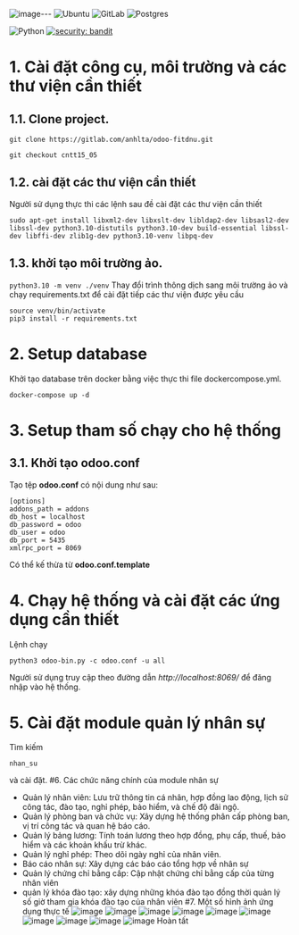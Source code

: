 ![image](https://github.com/user-attachments/assets/b31dbfb1-7c7d-45c4-b06a-8caa5464ce3f)---
![Ubuntu](https://img.shields.io/badge/Ubuntu-E95420?style=for-the-badge&logo=ubuntu&logoColor=white)
![GitLab](https://img.shields.io/badge/gitlab-%23181717.svg?style=for-the-badge&logo=gitlab&logoColor=white)
![Postgres](https://img.shields.io/badge/postgres-%23316192.svg?style=for-the-badge&logo=postgresql&logoColor=white)

![Python](https://img.shields.io/badge/python-v3.8+-blue.svg)
[![security: bandit](https://img.shields.io/badge/security-bandit-yellow.svg)](https://github.com/PyCQA/bandit)



# 1. Cài đặt công cụ, môi trường và các thư viện cần thiết

## 1.1. Clone project.
```
git clone https://gitlab.com/anhlta/odoo-fitdnu.git
```
```
git checkout cntt15_05
```


## 1.2. cài đặt các thư viện cần thiết

Người sử dụng thực thi các lệnh sau đề cài đặt các thư viện cần thiết

```
sudo apt-get install libxml2-dev libxslt-dev libldap2-dev libsasl2-dev libssl-dev python3.10-distutils python3.10-dev build-essential libssl-dev libffi-dev zlib1g-dev python3.10-venv libpq-dev
```
## 1.3. khởi tạo môi trường ảo.

`python3.10 -m venv ./venv`
Thay đổi trình thông dịch sang môi trường ảo và chạy requirements.txt để cài đặt tiếp các thư viện được yêu cầu

```
source venv/bin/activate
pip3 install -r requirements.txt
```

# 2. Setup database

Khởi tạo database trên docker bằng việc thực thi file dockercompose.yml.

`docker-compose up -d`

# 3. Setup tham số chạy cho hệ thống

## 3.1. Khởi tạo odoo.conf

Tạo tệp **odoo.conf** có nội dung như sau:

```
[options]
addons_path = addons
db_host = localhost
db_password = odoo
db_user = odoo
db_port = 5435
xmlrpc_port = 8069
```
Có thể kế thừa từ **odoo.conf.template**


# 4. Chạy hệ thống và cài đặt các ứng dụng cần thiết
Lệnh chạy
```
python3 odoo-bin.py -c odoo.conf -u all
```

Người sử dụng truy cập theo đường dẫn _http://localhost:8069/_ để đăng nhập vào hệ thống.
# 5. Cài đặt module quản lý nhân sự
Tìm kiếm 
```
nhan_su 
```
và cài đặt.
#6. Các chức năng chính của module nhân sự 
- Quản lý nhân viên: Lưu trữ thông tin cá nhân, hợp đồng lao động, lịch sử công tác, đào tạo, nghỉ phép, bảo hiểm, và chế độ đãi ngộ.
- Quản lý phòng ban và chức vụ: Xây dựng hệ thống phân cấp phòng ban, vị trí công tác và quan hệ báo cáo.
- Quản lý bảng lương: Tính toán lương theo hợp đồng, phụ cấp, thuế, bảo hiểm và các khoản khấu trừ khác.
- Quản lý nghỉ phép: Theo dõi ngày nghỉ của nhân viên.
- Báo cáo nhân sự: Xây dựng các báo cáo tổng hợp về nhân sự
- Quản lý chứng chỉ bằng cấp: Cập nhật chứng chỉ bằng cấp của từng nhân viên
- quản lý khóa đào tạo: xây dựng những khóa đào tạo đồng thời quản lý số giờ tham gia khóa đào tạo của nhân viên
#7. Một số hình ảnh ứng dụng thực tế
![image](https://github.com/user-attachments/assets/a59d8bb1-0031-4f9a-a71a-7607206e8602)
![image](https://github.com/user-attachments/assets/444aef86-f293-4e72-8a1e-4805fcd5494c)
![image](https://github.com/user-attachments/assets/3700245f-ef10-4ae0-881d-9de711008697)
![image](https://github.com/user-attachments/assets/77712922-906d-49ab-8a55-5fc0e2b9351b)
![image](https://github.com/user-attachments/assets/436a94e4-ffc5-42e8-9e07-6b98613c3ec5)
![image](https://github.com/user-attachments/assets/c6673b06-4dc4-47c8-b7f0-d4a7ef5555d0)
![image](https://github.com/user-attachments/assets/b6fb64c4-dc0d-4f11-9dc0-33b839cdc2b5)
![image](https://github.com/user-attachments/assets/205aa138-2d20-4110-93ac-3d4c5f0e4578)
![image](https://github.com/user-attachments/assets/09be5cda-b276-4df0-8ab0-0db6778d0af3)
![image](https://github.com/user-attachments/assets/55cfc270-093a-496b-bc73-e522bc225309)
Hoàn tất

    
